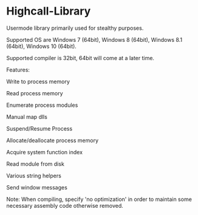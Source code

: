 # Highcall-Library

Usermode library primarily used for stealthy purposes.

Supported OS are Windows 7 (64bit), Windows 8 (64bit), Windows 8.1 (64bit), Windows 10 (64bit).

Supported compiler is 32bit, 64bit will come at a later time.

Features:

Write to process memory

Read process memory

Enumerate process modules

Manual map dlls

Suspend/Resume Process

Allocate/deallocate process memory

Acquire system function index

Read module from disk

Various string helpers

Send window messages

Note:
When compiling, specify 'no optimization' in order to maintain some necessary assembly code otherwise removed.
